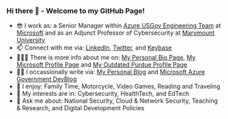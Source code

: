 ### Hi there 👋 - Welcome to my GitHub Page!
- 😎 I work as: a Senior Manager within [Azure USGov Engineering Team](https://azure.microsoft.com/en-us/global-infrastructure/government/) at [Microsoft](https://www.microsoft.com/en-us/) and as an Adjunct Professor of Cybersecurity at [Marymount University](https://marymount.edu/)
- 📫 Connect with me via: [LinkedIn](https://www.linkedin.com/in/iwazirijr/), [Twitter](https://twitter.com/iwazirijr/), and [Keybase](https://keybase.io/iiwaziri/)
- 👷🏾‍♂️ There is more info about me on: [My Personal Bio Page](https://www.iwazirijr.com/bio), [My Microsoft Profile Page](https://devblogs.microsoft.com/azuregov/author/ibrahimwaziri/) and [My Outdated Purdue Profile Page](https://polytechnic.purdue.edu/profile/iwaziri)
- ✍🏾 I occassionally write via: [My Personal Blog](https://www.iwazirijr.com) and [Microsoft Azure Government DevBlog](https://devblogs.microsoft.com/azuregov/)
- 🎉 I enjoy: Family Time, Motorcycle, Video Games, Reading and Traveling
- 🔭 My interests are in: Cybersecurity, HealthTech, and EdTech
- 💬 Ask me about: National Security, Cloud & Network Security, Teaching & Research, and Digital Development Policies

<!--
**iwazirijr/iwazirijr** is a ✨ _special_ ✨ repository because its `README.md` (this file) appears on your GitHub profile.

Here are some ideas to get you started:

- 🔭 I’m currently working on ...
- 🌱 I’m currently learning ...
- 👯 I’m looking to collaborate on ...
- 🤔 I’m looking for help with ...
- 📫 How to reach me: ...
- 😄 Pronouns: ...
- ⚡ Fun fact: ...
- This is me 😄
- 🔭 I’m currently working on one of the many amazing @microsoft AzureGov projects 
🔭 I’m currently working on
💬 Ask me about Cybersecurity
-->

